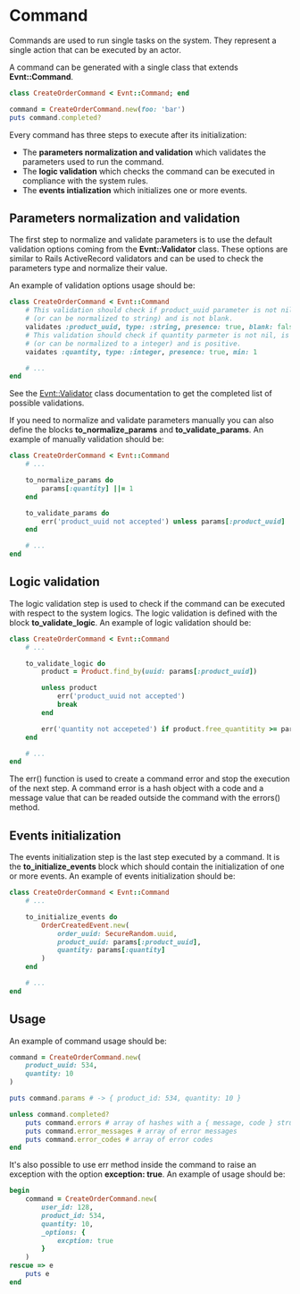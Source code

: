 # Command

Commands are used to run single tasks on the system. They represent a single action that can be executed by an actor.

A command can be generated with a single class that extends **Evnt::Command**.

```ruby
class CreateOrderCommand < Evnt::Command; end

command = CreateOrderCommand.new(foo: 'bar')
puts command.completed?
```

Every command has three steps to execute after its initialization:

- The **parameters normalization and validation** which validates the parameters used to run the command.
- The **logic validation** which checks the command can be executed in compliance with the system rules.
- The **events intialization** which initializes one or more events.

## Parameters normalization and validation

The first step to normalize and validate parameters is to use the default validation options coming from the **Evnt::Validator** class. These options are similar to Rails ActiveRecord validators and can be used to check the parameters type and normalize their value.

An example of validation options usage should be:

```ruby
class CreateOrderCommand < Evnt::Command
    # This validation should check if product_uuid parameter is not nil, is a string
    # (or can be normalized to string) and is not blank.
    validates :product_uuid, type: :string, presence: true, blank: false
    # This validation should check if quantity parmeter is not nil, is a integer
    # (or can be normalized to a integer) and is positive.
    vaidates :quantity, type: :integer, presence: true, min: 1

    # ...
end
```

See the [Evnt::Validator](https://github.com/ideonetwork/evnt/blob/master/doc/Validator.md) class documentation to get the completed list of possible validations.

If you need to normalize and validate parameters manually you can also define the blocks **to_normalize_params** and **to_validate_params**. An example of manually validation should be:

```ruby
class CreateOrderCommand < Evnt::Command
    # ...

    to_normalize_params do
        params[:quantity] ||= 1
    end

    to_validate_params do
        err('product_uuid not accepted') unless params[:product_uuid]
    end

    # ...
end
```

## Logic validation

The logic validation step is used to check if the command can be executed with respect to the system logics.
The logic validation is defined with the block **to_validate_logic**. An example of logic validation should be:

```ruby
class CreateOrderCommand < Evnt::Command
    # ...

    to_validate_logic do
        product = Product.find_by(uuid: params[:product_uuid])

        unless product
            err('product_uuid not accepted')
            break
        end

        err('quantity not accepeted') if product.free_quantitity >= params[:quantity]
    end

    # ...
end
```

The err() function is used to create a command error and stop the execution of the next step. A command error is a hash object with a code and a message value that can be readed outside the command with the errors() method.

## Events initialization

The events initialization step is the last step executed by a command. It is the **to_initialize_events** block which should contain the initialization of one or more events.
An example of events initialization should be:

```ruby
class CreateOrderCommand < Evnt::Command
    # ...

    to_initialize_events do
        OrderCreatedEvent.new(
            order_uuid: SecureRandom.uuid,
            product_uuid: params[:product_uuid],
            quantity: params[:quantity]
        )
    end

    # ...
end
```

## Usage

An example of command usage should be:

```ruby
command = CreateOrderCommand.new(
    product_uuid: 534,
    quantity: 10
)

puts command.params # -> { product_id: 534, quantity: 10 }

unless command.completed?
    puts command.errors # array of hashes with a { message, code } structure
    puts command.error_messages # array of error messages
    puts command.error_codes # array of error codes
end
```

It's also possible to use err method inside the command to raise an exception with the option **exception: true**. An example of usage should be:

```ruby
begin
    command = CreateOrderCommand.new(
        user_id: 128,
        product_id: 534,
        quantity: 10,
        _options: {
            excption: true
        }
    )
rescue => e
    puts e
end
```
